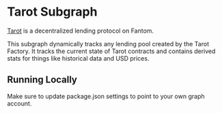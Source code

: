 # Tarot Subgraph

[Tarot](https://tarot.to/) is a decentralized lending protocol on Fantom.

This subgraph dynamically tracks any lending pool created by the Tarot Factory. It tracks the current state of Tarot contracts and contains derived stats for things like historical data and USD prices.

## Running Locally

Make sure to update package.json settings to point to your own graph account.
